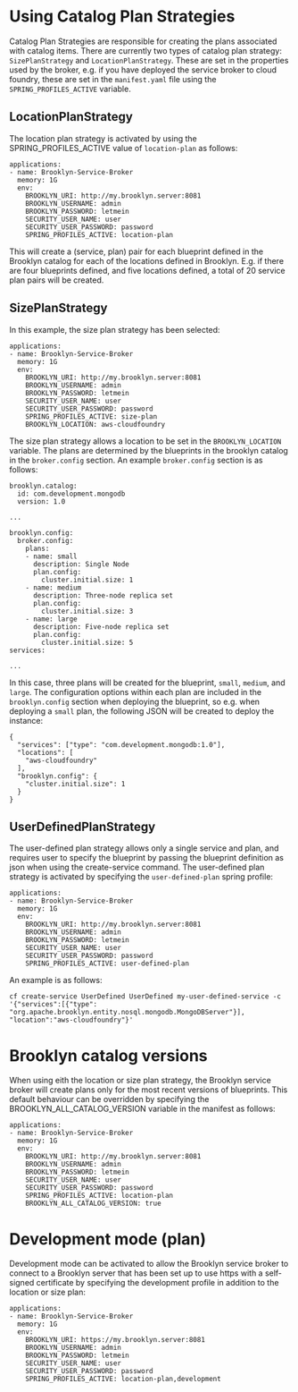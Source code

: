 # Using Catalog Plan Strategies

Catalog Plan Strategies are responsible for creating the plans associated with catalog items. There are currently
two types of catalog plan strategy: `SizePlanStrategy` and `LocationPlanStrategy`.  These are set in the properties 
used by the broker, e.g. if you have deployed the service broker to cloud foundry, these are set in the `manifest.yaml` 
file using the `SPRING_PROFILES_ACTIVE` variable.


## LocationPlanStrategy

The location plan strategy is activated by using the SPRING_PROFILES_ACTIVE value of `location-plan` as follows:

```
applications:
- name: Brooklyn-Service-Broker
  memory: 1G
  env:
    BROOKLYN_URI: http://my.brooklyn.server:8081
    BROOKLYN_USERNAME: admin
    BROOKLYN_PASSWORD: letmein
    SECURITY_USER_NAME: user
    SECURITY_USER_PASSWORD: password
    SPRING_PROFILES_ACTIVE: location-plan
```

This will create a (service, plan) pair for each blueprint defined in the Brooklyn catalog for each of the locations
defined in Brooklyn. E.g. if there are four blueprints defined, and five locations defined, a total of 20
service plan pairs will be created.

## SizePlanStrategy

In this example, the size plan strategy has been selected:

```
applications:
- name: Brooklyn-Service-Broker
  memory: 1G
  env:
    BROOKLYN_URI: http://my.brooklyn.server:8081
    BROOKLYN_USERNAME: admin
    BROOKLYN_PASSWORD: letmein
    SECURITY_USER_NAME: user
    SECURITY_USER_PASSWORD: password
    SPRING_PROFILES_ACTIVE: size-plan
    BROOKLYN_LOCATION: aws-cloudfoundry
```

The size plan strategy allows a location to be set in the `BROOKLYN_LOCATION` variable. 
The plans are determined by the blueprints in the brooklyn catalog in the `broker.config` section. An example
`broker.config` section is as follows:

```
brooklyn.catalog:
  id: com.development.mongodb
  version: 1.0 

...

brooklyn.config:
  broker.config:
    plans:
    - name: small
      description: Single Node
      plan.config:
        cluster.initial.size: 1
    - name: medium
      description: Three-node replica set
      plan.config:
        cluster.initial.size: 3
    - name: large
      description: Five-node replica set
      plan.config:
        cluster.initial.size: 5
services:

...

```

In this case, three plans will be created for the blueprint, `small`, `medium`, and `large`. The configuration options
within each plan are included in the `brooklyn.config` section when deploying the blueprint, so e.g. when deploying
a `small` plan, the following JSON will be created to deploy the instance:

```
{
  "services": ["type": "com.development.mongodb:1.0"],
  "locations": [
    "aws-cloudfoundry"
  ],
  "brooklyn.config": {
    "cluster.initial.size": 1
  }
}
```

## UserDefinedPlanStrategy

The user-defined plan strategy allows only a single service and plan, and requires user to specify the blueprint
by passing the blueprint definition as json when using the create-service command. The user-defined plan strategy
is activated by specifying the `user-defined-plan` spring profile:


```
applications:
- name: Brooklyn-Service-Broker
  memory: 1G
  env:
    BROOKLYN_URI: http://my.brooklyn.server:8081
    BROOKLYN_USERNAME: admin
    BROOKLYN_PASSWORD: letmein
    SECURITY_USER_NAME: user
    SECURITY_USER_PASSWORD: password
    SPRING_PROFILES_ACTIVE: user-defined-plan
```

An example is as follows:

```
cf create-service UserDefined UserDefined my-user-defined-service -c '{"services":[{"type": "org.apache.brooklyn.entity.nosql.mongodb.MongoDBServer"}], "location":"aws-cloudfoundry"}'
```

# Brooklyn catalog versions

When using eith the location or size plan strategy, the Brooklyn service broker will create plans only for the most
recent versions of blueprints. This default behaviour can be overridden by specifying the BROOKLYN_ALL_CATALOG_VERSION
variable in the manifest as follows:

```
applications:
- name: Brooklyn-Service-Broker
  memory: 1G
  env:
    BROOKLYN_URI: http://my.brooklyn.server:8081
    BROOKLYN_USERNAME: admin
    BROOKLYN_PASSWORD: letmein
    SECURITY_USER_NAME: user
    SECURITY_USER_PASSWORD: password
    SPRING_PROFILES_ACTIVE: location-plan
    BROOKLYN_ALL_CATALOG_VERSION: true
```


# Development mode (plan)

Development mode can be activated to allow the Brooklyn service broker to connect to a Brooklyn server that has
been set up to use https with a self-signed certificate by specifying the development profile in addition to
the location or size plan:


```
applications:
- name: Brooklyn-Service-Broker
  memory: 1G
  env:
    BROOKLYN_URI: https://my.brooklyn.server:8081
    BROOKLYN_USERNAME: admin
    BROOKLYN_PASSWORD: letmein
    SECURITY_USER_NAME: user
    SECURITY_USER_PASSWORD: password
    SPRING_PROFILES_ACTIVE: location-plan,development
```


